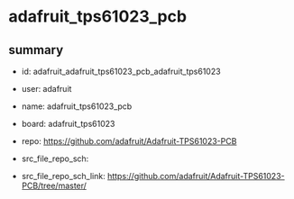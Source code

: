 # adafruit_tps61023_pcb
 
## summary 
* id: adafruit_adafruit_tps61023_pcb_adafruit_tps61023
* user: adafruit
* name: adafruit_tps61023_pcb
* board: adafruit_tps61023
* repo: https://github.com/adafruit/Adafruit-TPS61023-PCB



* src_file_repo_sch: 
* src_file_repo_sch_link: https://github.com/adafruit/Adafruit-TPS61023-PCB/tree/master/






